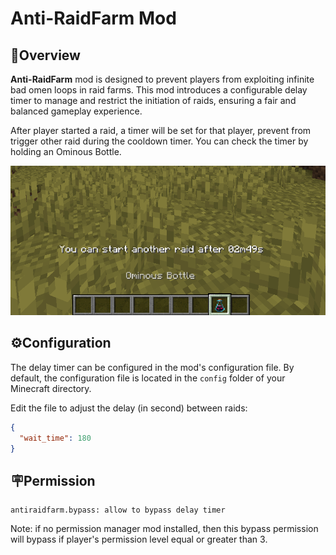 # Anti-RaidFarm Mod

## 📖Overview

**Anti-RaidFarm** mod is designed to prevent players from exploiting infinite bad omen loops in
raid farms. This mod introduces a configurable delay timer to manage and restrict the initiation of raids, ensuring a
fair and balanced gameplay experience.

After player started a raid, a timer will be set for that player, prevent from trigger other raid during the cooldown
timer.
You can check the timer by holding an Ominous Bottle.

<p align="center">
 <img src="https://github.com/FaeWulf/public-imgs/blob/main/mods/anti-raidfarm/ss.png?raw=true" alt="example">
</p>

## ⚙️Configuration

The delay timer can be configured in the mod's configuration file. By default, the configuration file is located in
the `config` folder of your Minecraft directory.

Edit the file to adjust the delay (in second) between raids:

```json
{
  "wait_time": 180
}
```

## 🪧Permission

```
antiraidfarm.bypass: allow to bypass delay timer
```

Note: if no permission manager mod installed, then this bypass permission will bypass if player's permission level equal
or greater than 3.